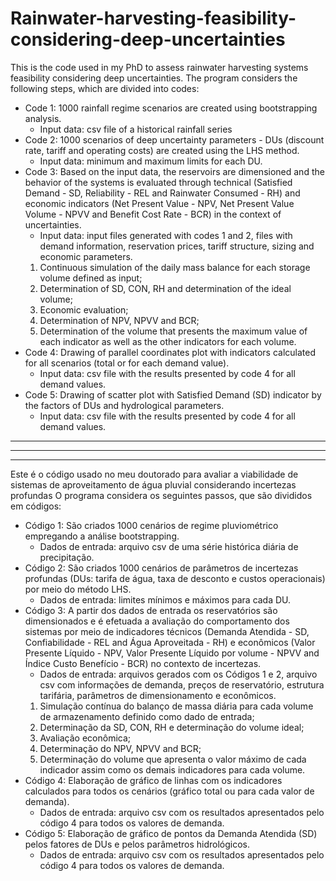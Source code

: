 # Rainwater-harvesting-feasibility-considering-deep-uncertainties

This is the code used in my PhD to assess rainwater harvesting systems feasibility considering deep uncertainties.
The program considers the following steps, which are divided into codes:
  - Code 1: 1000 rainfall regime scenarios are created using bootstrapping analysis.
    * Input data: csv file of a historical rainfall series
  - Code 2: 1000 scenarios of deep uncertainty parameters - DUs (discount rate, tariff and operating costs) are created using the LHS method.
    * Input data: minimum and maximum limits for each DU.
  - Code 3: Based on the input data, the reservoirs are dimensioned and the behavior of the systems is evaluated through technical (Satisfied Demand - SD, Reliability - REL and Rainwater Consumed - RH) and economic indicators (Net Present Value - NPV, Net Present Value Volume - NPVV and Benefit Cost Rate - BCR) in the context of uncertainties.
    * Input data: input files generated with codes 1 and 2, files with demand information, reservation prices, tariff structure, sizing and economic parameters.
    1) Continuous simulation of the daily mass balance for each storage volume defined as input;
    2) Determination of SD, CON, RH and determination of the ideal volume;
    3) Economic evaluation;
    4) Determination of NPV, NPVV and BCR;
    5) Determination of the volume that presents the maximum value of each indicator as well as the other indicators for each volume.
  - Code 4: Drawing of parallel coordinates plot with indicators calculated for all scenarios (total or for each demand value).
    * Input data: csv file with the results presented by code 4 for all demand values.  
  - Code 5: Drawing of scatter plot with Satisfied Demand (SD) indicator by the factors of DUs and hydrological parameters.
    * Input data: csv file with the results presented by code 4 for all demand values. 

_____
_____
_____

Este é o código usado no meu doutorado para avaliar a viabilidade de sistemas de aproveitamento de água pluvial considerando incertezas profundas
O programa considera os seguintes passos, que são divididos em códigos:
  - Código 1: São criados 1000 cenários de regime pluviométrico empregando a análise bootstrapping.
    *    Dados de entrada: arquivo csv de uma série histórica diária de precipitação.  
  - Código 2: São criados 1000 cenários de parâmetros de incertezas profundas (DUs: tarifa de água, taxa de desconto e custos operacionais) por meio do método LHS.
    *    Dados de entrada: limites mínimos e máximos para cada DU.
  - Código 3: A partir dos dados de entrada os reservatórios são dimensionados e é efetuada a avaliação do comportamento dos sistemas por meio de indicadores técnicos (Demanda Atendida - SD, Confiabilidade - REL and Água Aproveitada - RH) e econômicos (Valor Presente Líquido - NPV, Valor Presente Líquido por volume - NPVV and Índice Custo Benefício - BCR) no contexto de incertezas.
    *    Dados de entrada: arquivos gerados com os Códigos 1 e 2, arquivo csv com informações de demanda, preços de reservatório, estrutura tarifária, parâmetros de dimensionamento e econômicos.
    1) Simulação contínua do balanço de massa diária para cada volume de armazenamento definido como dado de entrada;
    2) Determinação da SD, CON, RH e determinação do volume ideal;
    3) Avaliação econômica;
    4) Determinação do NPV, NPVV and BCR;
    5) Determinação do volume que apresenta o valor máximo de cada indicador assim como os demais indicadores para cada volume.
  - Código 4: Elaboração de gráfico de linhas com os indicadores calculados para todos os cenários (gráfico total ou para cada valor de demanda).
    *    Dados de entrada: arquivo csv com os resultados apresentados pelo código 4 para todos os valores de demanda.  
  - Código 5: Elaboração de gráfico de pontos da Demanda Atendida (SD) pelos fatores de DUs e pelos parâmetros hidrológicos.
    *    Dados de entrada: arquivo csv com os resultados apresentados pelo código 4 para todos os valores de demanda. 
